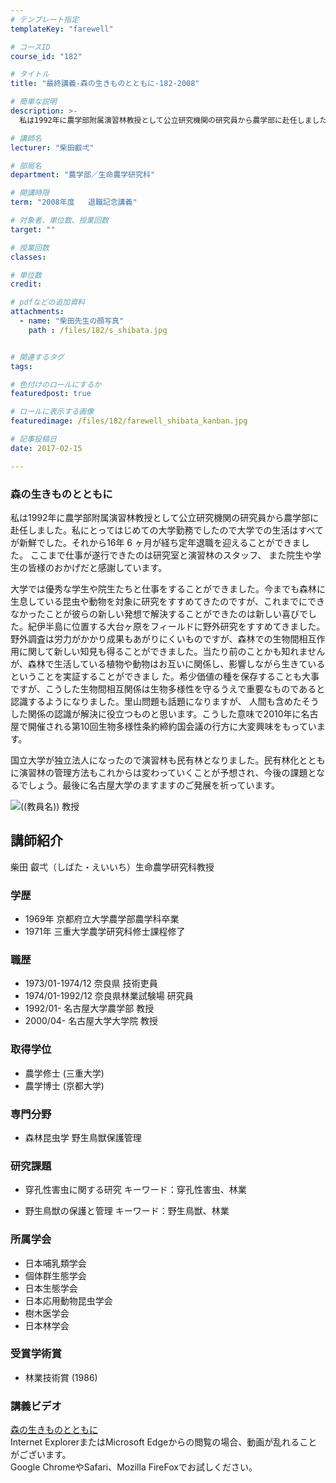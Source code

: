 ```yaml
---
# テンプレート指定
templateKey: "farewell"

# コースID
course_id: "182"

# タイトル
title: "最終講義-森の生きものとともに-182-2008"

# 簡単な説明
description: >-
  私は1992年に農学部附属演習林教授として公立研究機関の研究員から農学部に赴任しました。私にとってはじめての大学勤務でしたので大学での生活はすべてが新鮮でした。それから16年 6 ヶ月が経ち定年退...

# 講師名
lecturer: "柴田叡弌"

# 部局名
department: "農学部／生命農学研究科"

# 開講時限
term: "2008年度	退職記念講義"

# 対象者、単位数、授業回数
target: ""

# 授業回数
classes: 

# 単位数
credit: 

# pdfなどの追加資料
attachments: 
  - name: "柴田先生の顔写真" 
    path : /files/182/s_shibata.jpg


# 関連するタグ
tags:

# 色付けのロールにするか
featuredpost: true

# ロールに表示する画像
featuredimage: /files/182/farewell_shibata_kanban.jpg

# 記事投稿日
date: 2017-02-15

---
```

### 森の生きものとともに 

私は1992年に農学部附属演習林教授として公立研究機関の研究員から農学部に赴任しました。私にとってはじめての大学勤務でしたので大学での生活はすべてが新鮮でした。それから16年 6 ヶ月が経ち定年退職を迎えることができました。 ここまで仕事が遂行できたのは研究室と演習林のスタッフ、 また院生や学生の皆様のおかげだと感謝しています。 

大学では優秀な学生や院生たちと仕事をすることができました。今までも森林に生息している昆虫や動物を対象に研究をすすめてきたのですが、これまでにできなかったことが彼らの新しい発想で解決することができたのは新しい喜びでした。紀伊半島に位置する大台ヶ原をフィールドに野外研究をすすめてきました。野外調査は労力がかかり成果もあがりにくいものですが、森林での生物間相互作用に関して新しい知見も得ることができました。当たり前のことかも知れませんが、森林で生活している植物や動物はお互いに関係し、影響しながら生きているということを実証することができまし た。希少価値の種を保存することも大事ですが、こうした生物間相互関係は生物多様性を守るうえで重要なものであると 認識するようになりました。里山問題も話題になりますが、 人間も含めたそうした関係の認識が解決に役立つものと思います。こうした意味で2010年に名古屋で開催される第10回生物多様性条約締約国会議の行方に大変興味をもっています。 

国立大学が独立法人になったので演習林も民有林となりました。民有林化とともに演習林の管理方法もこれからは変わっていくことが予想され、今後の課題となるでしょう。最後に名古屋大学のますますのご発展を祈っています。

![((教員名)) 教授](/files/182/s_shibata.jpg) 
## 講師紹介

柴田 叡弌（しばた・えいいち）生命農学研究科教授 

### 学歴

  * 1969年 京都府立大学農学部農学科卒業
  * 1971年 三重大学農学研究科修士課程修了

### 職歴

  * 1973/01-1974/12 奈良県 技術吏員
  * 1974/01-1992/12 奈良県林業試験場 研究員
  * 1992/01- 名古屋大学農学部 教授
  * 2000/04- 名古屋大学大学院 教授

### 取得学位

  * 農学修士 (三重大学)
  * 農学博士 (京都大学)

### 専門分野

  * 森林昆虫学 野生鳥獣保護管理

### 研究課題

  * 穿孔性害虫に関する研究
キーワード：穿孔性害虫、林業

  * 野生鳥獣の保護と管理
キーワード：野生鳥獣、林業

### 所属学会

  * 日本哺乳類学会
  * 個体群生態学会
  * 日本生態学会
  * 日本応用動物昆虫学会
  * 樹木医学会
  * 日本林学会

### 受賞学術賞

  * 林業技術賞 (1986)
### 講義ビデオ

[森の生きものとともに](http://nuvideo.media.nagoya-u.ac.jp/embed/260c2f376049120d898f89adf98bb1d3e428656a)  
Internet ExplorerまたはMicrosoft Edgeからの閲覧の場合、動画が乱れることがございます。  
Google ChromeやSafari、Mozilla FireFoxでお試しください。